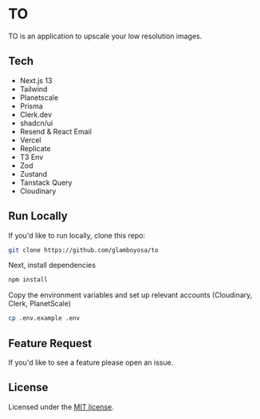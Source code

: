 # TO

TO is an application to upscale your low resolution images.

## Tech

- Next.js 13
- Tailwind
- Planetscale
- Prisma
- Clerk.dev
- shadcn/ui
- Resend & React Email
- Vercel
- Replicate
- T3 Env
- Zod
- Zustand
- Tanstack Query
- Cloudinary

## Run Locally

If you'd like to run locally, clone this repo:

```bash
git clone https://github.com/glamboyosa/to
```

Next, install dependencies

```bash
npm install
```

Copy the environment variables and set up relevant accounts (Cloudinary, Clerk, PlanetScale)

```bash
cp .env.example .env
```

## Feature Request

If you'd like to see a feature please open an issue.

## License

Licensed under the [MIT license](https://github.com/shadcn/ui/blob/main/LICENSE.md).
